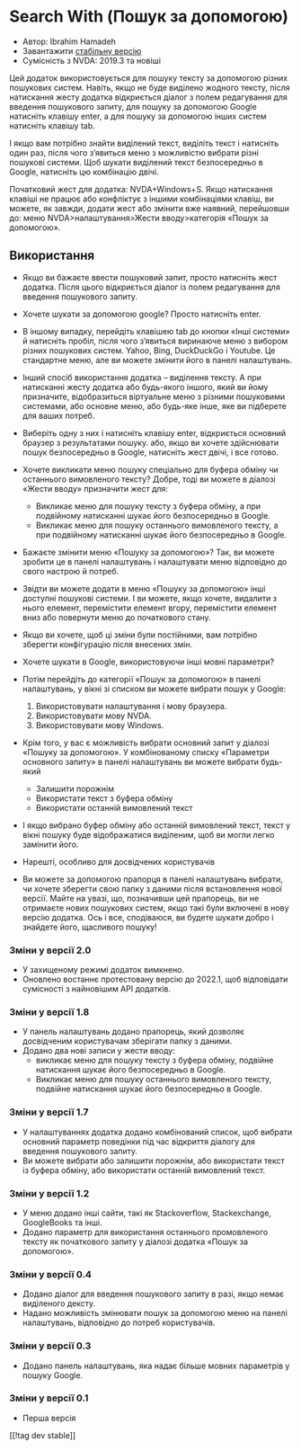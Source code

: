 # Search With (Пошук за допомогою) #

* Автор: Ibrahim Hamadeh
* Завантажити [стабільну версію][1]
* Сумісність з NVDA: 2019.3 та новіші

Цей додаток використовується для пошуку тексту за допомогою різних пошукових
систем. Навіть, якщо не буде виділено жодного тексту, після натискання жесту
додатка відкриється діалог з полем редагування для введення пошукового
запиту, для пошуку за допомогою Google натисніть клавішу enter, а для пошуку
за допомогою інших систем натисніть клавішу tab.

І якщо вам потрібно знайти виділений текст, виділіть текст і натисніть один
раз, після чого з’явиться меню з можливістю вибрати різні пошукові
системи. Щоб шукати виділений текст безпосередньо в Google, натисніть цю
комбінацію двічі.

Початковий жест для додатка: NVDA+Windows+S. Якщо натискання клавіші не працює або конфліктує з іншими комбінаціями клавіш, ви можете, як завжди, додати жест або змінити вже наявний, перейшовши до: меню NVDA>налаштування>Жести вводу>категорія «Пошук за допомогою».

## Використання

* Якщо ви бажаєте ввести пошуковий запит, просто натисніть жест
  додатка. Після цього відкриється діалог із полем редагування для введення
  пошукового запиту.
* Хочете шукати за допомогою google? Просто натисніть enter.
* В іншому випадку, перейдіть клавішею tab до кнопки «Інші системи» й
  натисніть пробіл, після чого з’явиться виринаюче меню з вибором різних
  пошукових систем. Yahoo, Bing, DuckDuckGo і Youtube. Це стандартне меню,
  але ви можете змінити його в панелі налаштувань.
* Інший спосіб використання додатка – виділення тексту. А при натисканні
  жесту додатка або будь-якого іншого, який ви йому призначите,
  відобразиться віртуальне меню з різними пошуковими системами, або основне
  меню, або будь-яке інше, яке ви підберете для ваших потреб.
* Виберіть одну з них і натисніть клавішу enter, відкриється основний
  браузер з результатами пошуку. або, якщо ви хочете здійснювати пошук
  безпосередньо в Google, натисніть жест двічі, і все готово.
* Хочете викликати меню пошуку спеціально для буфера обміну чи останнього
  вимовленого тексту? Добре, тоді ви можете в діалозі «Жести вводу»
  призначити жест для:
    * Викликає меню для пошуку тексту з буфера обміну, а при подвійному
      натисканні шукає його безпосередньо в Google.
    * Викликає меню для пошуку останнього вимовленого тексту, а при
      подвійному натисканні шукає його безпосередньо в Google.
* Бажаєте змінити меню «Пошуку за допомогою»? Так, ви можете зробити це в
  панелі налаштувань і налаштувати меню відповідно до свого настрою й
  потреб.
* Звідти ви можете додати в меню «Пошуку за допомогою» інші доступні
  пошукові системи. І ви можете, якщо хочете, видалити з нього елемент,
  перемістити елемент вгору, перемістити елемент вниз або повернути меню до
  початкового стану.
* Якщо ви хочете, щоб ці зміни були постійними, вам потрібно зберегти
  конфігурацію після внесених змін.
* Хочете шукати в Google, використовуючи інші мовні параметри?
* Потім перейдіть до категорії «Пошук за допомогою» в панелі налаштувань, у
  вікні зі списком ви можете вибрати пошук у Google:

    1. Використовувати налаштування і мову браузера.
    2. Використовувати мову NVDA.
    3. Використовувати мову Windows.

* Крім того, у вас є можливість вибрати основний запит у діалозі «Пошуку за
  допомогою». У комбінованому списку «Параметри основного запиту» в панелі
  налаштувань ви можете вибрати будь-який

    * Залишити порожнім
    * Використати текст з буфера обміну
    * Використати останній вимовлений текст

* І якщо вибрано буфер обміну або останній вимовлений текст, текст у вікні
  пошуку буде відображатися виділеним, щоб ви могли легко замінити його.
* Нарешті, особливо для досвідчених користувачів
* Ви можете за допомогою прапорця в панелі налаштувань вибрати, чи хочете
  зберегти свою папку з даними після встановлення нової версії. Майте на
  увазі, що, позначивши цей прапорець, ви не отримаєте нових пошукових
  систем, якщо такі були включені в нову версію додатка.
Ось і все, сподіваюся, ви  будете шукати добро і знайдете його, щасливого
пошуку!

### Зміни у версії 2.0 ###

* У захищеному режимі додаток вимкнено.
* Оновлено востаннє протестовану версію до 2022.1, щоб відповідати
  сумісності з найновішим API додатків.

### Зміни у версії 1.8 ###

* У панель налаштувань додано прапорець, який дозволяє досвідченим
  користувачам зберігати папку з даними.
* Додано два нові записи у жести вводу:
    * викликає меню для пошуку тексту з буфера обміну, подвійне натискання
      шукає його безпосередньо в Google.
    * Викликає меню для пошуку останнього вимовленого тексту, подвійне
      натискання шукає його безпосередньо в Google.

### Зміни у версії 1.7

* У налаштуваннях додатка додано комбінований список, щоб вибрати основний
  параметр поведінки під час відкриття діалогу для введення пошукового
  запиту.
* Ви можете вибрати або залишити порожнім, або використати текст із буфера
  обміну, або використати останній вимовлений текст.

### Зміни у версії 1.2

* У меню додано інші сайти, такі як Stackoverflow, Stackexchange,
  GoogleBooks та інші.
* Додано параметр для використання останнього промовленого тексту як
  початкового запиту у діалозі додатка «Пошук за допомогою».

### Зміни у версії 0.4

* Додано діалог для введення пошукового запиту в разі, якщо немає виділеного
  дексту.
* Надано можливість змінювати пошук за допомогою меню на панелі налаштувань,
  відповідно до потреб користувачів.

### Зміни у версії 0.3

* Додано панель налаштувань, яка надає більше мовних параметрів у пошуку
  Google.

### Зміни у версії 0.1

* Перша версія

[[!tag dev stable]]

[1]: https://addons.nvda-project.org/files/get.php?file=searchwith
